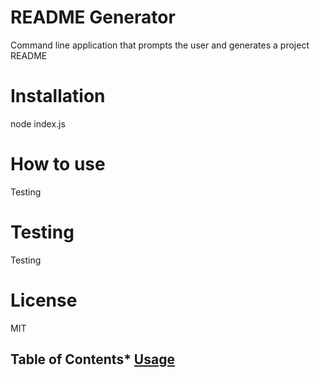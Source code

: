 # README Generator 
 Command line application that prompts the user and generates a project README 
# Installation 
 node index.js  
# How to use 
 Testing  
# Testing 
 Testing  
# License 
 MIT  
## Table of Contents* [Usage](#usage) 
